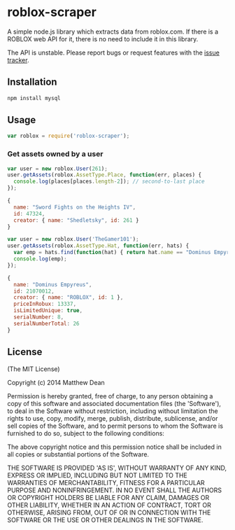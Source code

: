 # roblox-scraper
A simple node.js library which extracts data from roblox.com. If there is a ROBLOX web API for it, there is no need to include it in this library.

The API is unstable. Please report bugs or request features with the [issue tracker](https://github.com/matthewdean/roblox-scraper/issues).

## Installation
```bash
npm install mysql
```

## Usage

```javascript
var roblox = require('roblox-scraper');
```

### Get assets owned by a user

```javascript
var user = new roblox.User(261);
user.getAssets(roblox.AssetType.Place, function(err, places) {
  console.log(places[places.length-2]); // second-to-last place
});

{
  name: "Sword Fights on the Heights IV",
  id: 47324,
  creator: { name: "Shedletsky", id: 261 }
}
```

```javascript
var user = new roblox.User('TheGamer101');
user.getAssets(roblox.AssetType.Hat, function(err, hats) {
  var emp = hats.find(function(hat) { return hat.name == "Dominus Empyreus"; });
  console.log(emp);
});

{
  name: "Dominus Empyreus",
  id: 21070012,
  creator: { name: "ROBLOX", id: 1 },
  priceInRobux: 13337,
  isLimitedUnique: true,
  serialNumber: 8,
  serialNumberTotal: 26
}
```

## License

(The MIT License)

Copyright (c) 2014 Matthew Dean

Permission is hereby granted, free of charge, to any person obtaining a copy of this software and associated documentation files (the 'Software'), to deal in the Software without restriction, including without limitation the rights to use, copy, modify, merge, publish, distribute, sublicense, and/or sell copies of the Software, and to permit persons to whom the Software is furnished to do so, subject to the following conditions:

The above copyright notice and this permission notice shall be included in all copies or substantial portions of the Software.

THE SOFTWARE IS PROVIDED 'AS IS', WITHOUT WARRANTY OF ANY KIND, EXPRESS OR IMPLIED, INCLUDING BUT NOT LIMITED TO THE WARRANTIES OF MERCHANTABILITY, FITNESS FOR A PARTICULAR PURPOSE AND NONINFRINGEMENT. IN NO EVENT SHALL THE AUTHORS OR COPYRIGHT HOLDERS BE LIABLE FOR ANY CLAIM, DAMAGES OR OTHER LIABILITY, WHETHER IN AN ACTION OF CONTRACT, TORT OR OTHERWISE, ARISING FROM, OUT OF OR IN CONNECTION WITH THE SOFTWARE OR THE USE OR OTHER DEALINGS IN THE SOFTWARE.
